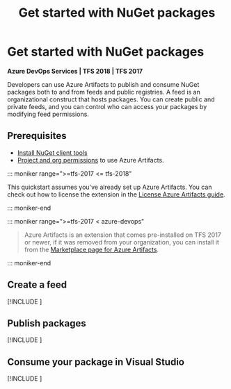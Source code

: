 ﻿---
title: Get started with NuGet packages
description: Use Azure Artifacts to publish and consume NuGet packages
ms.technology: devops-artifacts
ms.topic: quickstart
ms.assetid: C5112218-DA7E-4016-986D-2D0F70DAFA44
ms.date: 03/23/2021
monikerRange: '>= tfs-2017'
---

# Get started with NuGet packages

**Azure DevOps Services | TFS 2018 | TFS 2017**

Developers can use Azure Artifacts to publish and consume NuGet packages both to and from feeds and public registries. A feed is an organizational construct that hosts packages. You can create public and private feeds, and you can control who can access your packages by modifying feed permissions.

## Prerequisites

- [Install NuGet client tools](https://docs.microsoft.com/nuget/install-nuget-client-tools)
- [Project and org permissions](../organizations/security/lookup-organization-owner-admin.md) to use Azure Artifacts.

::: moniker range=">=tfs-2017 <= tfs-2018"

This quickstart assumes you've already set up Azure Artifacts. You can check out how to license the extension in the [License Azure Artifacts guide](start-using-azure-artifacts.md).

::: moniker-end

::: moniker range=">=tfs-2017 < azure-devops"

> Azure Artifacts is an extension that comes pre-installed on TFS 2017 or newer, if it was removed from your organization, you can install it from the [Marketplace page for Azure Artifacts](https://marketplace.visualstudio.com/items?itemName=ms.feed).

::: moniker-end

<a name="create-a-feed"></a>

## Create a feed

[!INCLUDE [](includes/create-feed.md)]

<a name="publish-a-package"></a>

## Publish packages

[!INCLUDE [](includes/nuget/publish.md)]

<a name="consume-in-visual-studio"></a>

## Consume your package in Visual Studio

[!INCLUDE [](includes/nuget/consume.md)]
